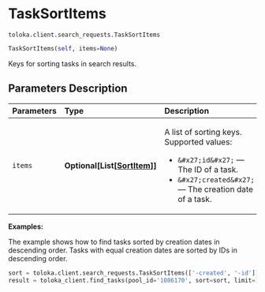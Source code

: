 # TaskSortItems
`toloka.client.search_requests.TaskSortItems`

```python
TaskSortItems(self, items=None)
```

Keys for sorting tasks in search results.

## Parameters Description

| Parameters | Type | Description |
| :----------| :----| :-----------|
`items`|**Optional\[List\[[SortItem](toloka.client.search_requests.TaskSortItems.SortItem.md)\]\]**|<p>A list of sorting keys. Supported values:</p> <ul> <li>`&#x27;id&#x27;` — The ID of a task.</li> <li>`&#x27;created&#x27;` — The creation date of a task.</li> </ul>

**Examples:**

The example shows how to find tasks sorted by creation dates in descending order. Tasks with equal creation dates are sorted by IDs in descending order.

```python
sort = toloka.client.search_requests.TaskSortItems(['-created', '-id'])
result = toloka_client.find_tasks(pool_id='1086170', sort=sort, limit=10)
```
